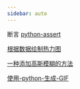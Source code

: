 ```yaml
---
sidebar: auto
---
```




断言 [python-assert](./python-assert.md)





[根据数据绘制热力图](./根据数据绘制热力图.md)

[一种添加高斯模糊的方法](./一种添加高斯模糊的方法.md)

[使用-python-生成-GIF](./使用-python-生成-GIF.md)
